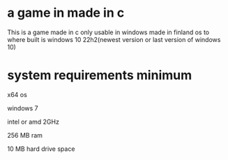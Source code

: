 # a game in made in c
This is a game made in c
only usable in windows
made in finland
os to where built is windows 10 22h2(newest version or last version of windows 10)
# system requirements minimum
x64 os

windows 7

intel or amd 2GHz

256 MB ram

10 MB hard drive space


